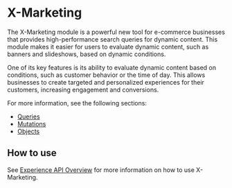 # X-Marketing 

The X-Marketing module is a powerful new tool for e-commerce businesses that provides high-performance search queries for dynamic content. This module makes it easier for users to evaluate dynamic content, such as banners and slideshows, based on dynamic conditions.

One of its key features is its ability to evaluate dynamic content based on conditions, such as customer behavior or the time of day. This allows businesses to create targeted and personalized experiences for their customers, increasing engagement and conversions.

For more information, see the following sections:

+ [Queries](queries/overview.md)
+ [Mutations](mutations/multations-list.md)
+ [Objects](objects/objects.md)

## How to use

See [Experience API Overview](https://docs.virtocommerce.org/new/dev_docs/GraphQL-Storefront-API-Reference-xAPI/) for more information on how to use X-Marketing. 